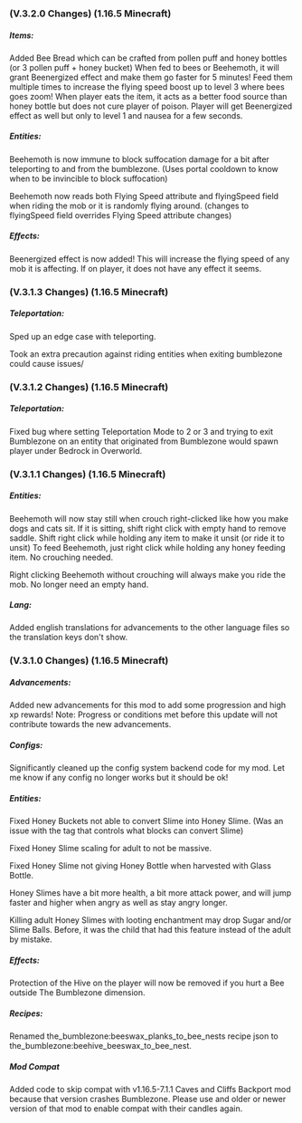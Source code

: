 ### **(V.3.2.0 Changes) (1.16.5 Minecraft)**

##### Items:
Added Bee Bread which can be crafted from pollen puff and honey bottles (or 3 pollen puff + honey bucket)
 When fed to bees or Beehemoth, it will grant Beenergized effect and make them go faster for 5 minutes! 
 Feed them multiple times to increase the flying speed boost up to level 3 where bees goes zoom!
 When player eats the item, it acts as a better food source than honey bottle but does not cure player of poison.
 Player will get Beenergized effect as well but only to level 1 and nausea for a few seconds.

##### Entities:
Beehemoth is now immune to block suffocation damage for a bit after teleporting to and from the bumblezone.
  (Uses portal cooldown to know when to be invincible to block suffocation)

Beehemoth now reads both Flying Speed attribute and flyingSpeed field when riding the mob or it is randomly flying around. 
 (changes to flyingSpeed field overrides Flying Speed attribute changes)

##### Effects:
Beenergized effect is now added! This will increase the flying speed of any mob it is affecting.
 If on player, it does not have any effect it seems.


### **(V.3.1.3 Changes) (1.16.5 Minecraft)**

##### Teleportation:
Sped up an edge case with teleporting.

Took an extra precaution against riding entities when exiting bumblezone could cause issues/


### **(V.3.1.2 Changes) (1.16.5 Minecraft)**

##### Teleportation:
Fixed bug where setting Teleportation Mode to 2 or 3 and trying to exit Bumblezone on an entity that originated from Bumblezone would spawn player under Bedrock in Overworld.


### **(V.3.1.1 Changes) (1.16.5 Minecraft)**

##### Entities:
Beehemoth will now stay still when crouch right-clicked like how you make dogs and cats sit. 
 If it is sitting, shift right click with empty hand to remove saddle. Shift right click while holding any item to make it unsit (or ride it to unsit)
 To feed Beehemoth, just right click while holding any honey feeding item. No crouching needed.

Right clicking Beehemoth without crouching will always make you ride the mob. No longer need an empty hand.

##### Lang:
Added english translations for advancements to the other language files so the translation keys don't show.


### **(V.3.1.0 Changes) (1.16.5 Minecraft)**

##### Advancements:
Added new advancements for this mod to add some progression and high xp rewards! 
 Note: Progress or conditions met before this update will not contribute towards the new advancements.

##### Configs:
Significantly cleaned up the config system backend code for my mod. Let me know if any config no longer works but it should be ok!

##### Entities:
Fixed Honey Buckets not able to convert Slime into Honey Slime. (Was an issue with the tag that controls what blocks can convert Slime)

Fixed Honey Slime scaling for adult to not be massive.

Fixed Honey Slime not giving Honey Bottle when harvested with Glass Bottle.

Honey Slimes have a bit more health, a bit more attack power, and will jump faster and higher when angry as well as stay angry longer.

Killing adult Honey Slimes with looting enchantment may drop Sugar and/or Slime Balls. 
 Before, it was the child that had this feature instead of the adult by mistake.

##### Effects:
Protection of the Hive on the player will now be removed if you hurt a Bee outside The Bumblezone dimension.

##### Recipes:
Renamed the_bumblezone:beeswax_planks_to_bee_nests recipe json to the_bumblezone:beehive_beeswax_to_bee_nest.

##### Mod Compat
Added code to skip compat with v1.16.5-7.1.1 Caves and Cliffs Backport mod because that version crashes Bumblezone. 
 Please use and older or newer version of that mod to enable compat with their candles again.